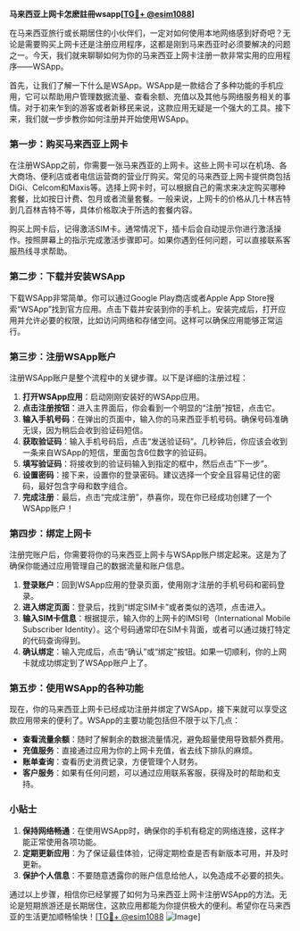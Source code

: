 **马来西亚上网卡怎麽註冊wsapp[[TG💪+ @esim1088](https://t.me/s/esim1088)]**

在马来西亚旅行或长期居住的小伙伴们，一定对如何使用本地网络感到好奇吧？无论是需要购买上网卡还是注册应用程序，这都是刚到马来西亚时必须要解决的问题之一。今天，我们就来聊聊如何为你的马来西亚上网卡注册一款非常实用的应用程序——WSApp。

首先，让我们了解一下什么是WSApp。WSApp是一款结合了多种功能的手机应用，它可以帮助用户管理数据流量、查看余额、充值以及其他与网络服务相关的事情。对于初来乍到的游客或者新移民来说，这款应用无疑是一个强大的工具。接下来，我们就一步步教你如何注册并开始使用WSApp。

### 第一步：购买马来西亚上网卡

在注册WSApp之前，你需要一张马来西亚的上网卡。这些上网卡可以在机场、各大商场、便利店或者电信运营商的营业厅购买。常见的马来西亚上网卡提供商包括DiGi、Celcom和Maxis等。选择上网卡时，可以根据自己的需求来决定购买哪种套餐，比如按日计费、包月或者流量套餐。一般来说，上网卡的价格从几十林吉特到几百林吉特不等，具体价格取决于所选的套餐内容。

购买上网卡后，记得激活SIM卡。通常情况下，插卡后会自动提示你进行激活操作。按照屏幕上的指示完成激活步骤即可。如果你遇到任何问题，可以直接联系客服热线寻求帮助。

### 第二步：下载并安装WSApp

下载WSApp非常简单。你可以通过Google Play商店或者Apple App Store搜索“WSApp”找到官方应用。点击下载并安装到你的手机上。安装完成后，打开应用并允许必要的权限，比如访问网络和存储空间。这样可以确保应用能够正常运行。

### 第三步：注册WSApp账户

注册WSApp账户是整个流程中的关键步骤。以下是详细的注册过程：

1. **打开WSApp应用**：启动刚刚安装好的WSApp应用。
2. **点击注册按钮**：进入主界面后，你会看到一个明显的“注册”按钮，点击它。
3. **输入手机号码**：在弹出的页面中，输入你的马来西亚手机号码。确保号码准确无误，因为稍后会收到验证码短信。
4. **获取验证码**：输入手机号码后，点击“发送验证码”。几秒钟后，你应该会收到一条来自WSApp的短信，里面包含6位数字的验证码。
5. **填写验证码**：将接收到的验证码输入到指定的框中，然后点击“下一步”。
6. **设置密码**：接下来，设置你的登录密码。建议选择一个安全且容易记住的密码，最好包含字母和数字组合。
7. **完成注册**：最后，点击“完成注册”，恭喜你，现在你已经成功创建了一个WSApp账户！

### 第四步：绑定上网卡

注册完账户后，你需要将你的马来西亚上网卡与WSApp账户绑定起来。这是为了确保你能通过应用管理自己的数据流量和账户信息。

1. **登录账户**：回到WSApp应用的登录页面，使用刚才注册的手机号码和密码登录。
2. **进入绑定页面**：登录后，找到“绑定SIM卡”或者类似的选项，点击进入。
3. **输入SIM卡信息**：根据提示，输入你的上网卡的IMSI号（International Mobile Subscriber Identity）。这个号码通常印在SIM卡背面，或者可以通过拨打特定的代码查询得到。
4. **确认绑定**：输入完成后，点击“确认”或“绑定”按钮。如果一切顺利，你的上网卡就成功绑定到了WSApp账户上了。

### 第五步：使用WSApp的各种功能

现在，你的马来西亚上网卡已经成功注册并绑定了WSApp，接下来就可以享受这款应用带来的便利了。WSApp的主要功能包括但不限于以下几点：

- **查看流量余额**：随时了解剩余的数据流量情况，避免超量使用导致额外费用。
- **充值服务**：直接通过应用为你的上网卡充值，省去线下排队的麻烦。
- **账单查询**：查看历史消费记录，方便管理个人财务。
- **客户服务**：如果有任何问题，可以通过应用联系客服，获得及时的帮助和支持。

### 小贴士

1. **保持网络畅通**：在使用WSApp时，确保你的手机有稳定的网络连接，这样才能正常使用各项功能。
2. **定期更新应用**：为了保证最佳体验，记得定期检查是否有新版本可用，并及时更新。
3. **保护个人信息**：不要随意透露你的账户信息给他人，以免造成不必要的损失。

通过以上步骤，相信你已经掌握了如何为马来西亚上网卡注册WSApp的方法。无论是短期旅游还是长期居住，这款应用都能为你提供极大的便利。希望你在马来西亚的生活更加顺畅愉快！[[TG💪+ @esim1088](https://t.me/s/esim1088) ![Image](https://i.postimg.cc/4NQfJmqS/Snipaste-2025-05-13-00-14-12.png)]